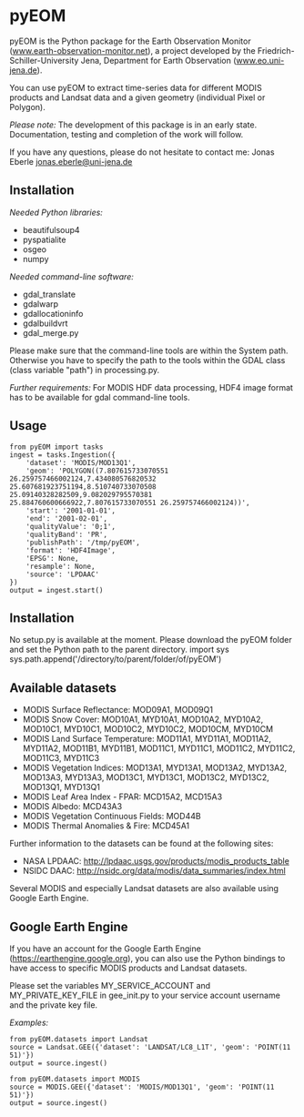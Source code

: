 pyEOM
=====

pyEOM is the Python package for the Earth Observation Monitor (www.earth-observation-monitor.net), a project developed by the Friedrich-Schiller-University Jena, Department for Earth Observation (www.eo.uni-jena.de).

You can use pyEOM to extract time-series data for different MODIS products and Landsat data and a given geometry (individual Pixel or Polygon).

*Please note:* The development of this package is in an early state. Documentation, testing and completion of the work will follow.

If you have any questions, please do not hesitate to contact me: Jonas Eberle <jonas.eberle@uni-jena.de>

Installation
-----------
*Needed Python libraries:*
* beautifulsoup4
* pyspatialite
* osgeo
* numpy

*Needed command-line software:*
* gdal_translate
* gdalwarp
* gdallocationinfo
* gdalbuildvrt
* gdal_merge.py

Please make sure that the command-line tools are within the System path. Otherwise you have to specify the path to the tools within the GDAL class (class variable "path") in processing.py.

*Further requirements:*
For MODIS HDF data processing, HDF4 image format has to be available for gdal command-line tools.

Usage
-----
    from pyEOM import tasks
    ingest = tasks.Ingestion({
        'dataset': 'MODIS/MOD13Q1',
        'geom': 'POLYGON((7.807615733070551 26.259757466002124,7.434080576820532 25.607681923751194,8.510740733070508 25.09140328282509,9.082029795570381 25.884760600666922,7.807615733070551 26.259757466002124))',
        'start': '2001-01-01',
        'end': '2001-02-01',
        'qualityValue': '0;1',
        'qualityBand': 'PR',
        'publishPath': '/tmp/pyEOM',
        'format': 'HDF4Image',
        'EPSG': None,
        'resample': None,
        'source': 'LPDAAC'
    })
    output = ingest.start()

Installation
------------

No setup.py is available at the moment. Please download the pyEOM folder and set the Python path to the parent directory.
    import sys
    sys.path.append('/directory/to/parent/folder/of/pyEOM')

Available datasets
------------------
* MODIS Surface Reflectance: MOD09A1, MOD09Q1
* MODIS Snow Cover: MOD10A1, MYD10A1, MOD10A2, MYD10A2, MOD10C1, MYD10C1, MOD10C2, MYD10C2, MOD10CM, MYD10CM
* MODIS Land Surface Temperature: MOD11A1, MYD11A1, MOD11A2, MYD11A2, MOD11B1, MYD11B1, MOD11C1, MYD11C1, MOD11C2, MYD11C2, MOD11C3, MYD11C3
* MODIS Vegetation Indices: MOD13A1, MYD13A1, MOD13A2, MYD13A2, MOD13A3, MYD13A3, MOD13C1, MYD13C1, MOD13C2, MYD13C2, MOD13Q1, MYD13Q1
* MODIS Leaf Area Index - FPAR: MCD15A2, MCD15A3
* MODIS Albedo: MCD43A3
* MODIS Vegetation Continuous Fields: MOD44B
* MODIS Thermal Anomalies & Fire: MCD45A1

Further information to the datasets can be found at the following sites:
* NASA LPDAAC: http://lpdaac.usgs.gov/products/modis_products_table
* NSIDC DAAC: http://nsidc.org/data/modis/data_summaries/index.html

Several MODIS and especially Landsat datasets are also available using Google Earth Engine.

Google Earth Engine
-------------------

If you have an account for the Google Earth Engine (https://earthengine.google.org), you can also use the Python bindings to have access to specific MODIS products and Landsat datasets.

Please set the variables MY_SERVICE_ACCOUNT and MY_PRIVATE_KEY_FILE in gee_init.py to your service account username and the private key file.

*Examples:*

    from pyEOM.datasets import Landsat
    source = Landsat.GEE({'dataset': 'LANDSAT/LC8_L1T', 'geom': 'POINT(11 51)'})
    output = source.ingest()

    from pyEOM.datasets import MODIS
    source = MODIS.GEE({'dataset': 'MODIS/MOD13Q1', 'geom': 'POINT(11 51)'})
    output = source.ingest()
